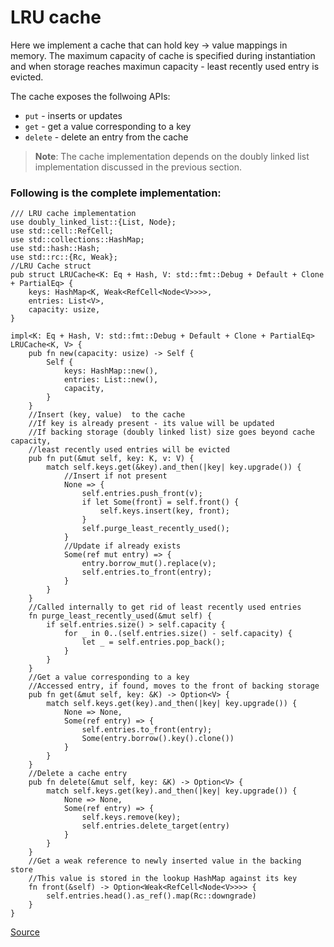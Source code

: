 # LRU cache

Here we implement a cache that can hold key -> value mappings in memory. The maximum 
capacity of cache is specified during instantiation and when storage reaches maximun 
capacity - least recently used entry is evicted.

The cache exposes the follwoing APIs:
 - `put` - inserts or updates
 - `get` - get a value corresponding to a key
 - `delete` - delete an entry from the cache

> **Note**: The cache implementation depends on the doubly linked list implementation 
discussed in the previous section.
### Following is the complete implementation:
```rust, ignore
/// LRU cache implementation
use doubly_linked_list::{List, Node};
use std::cell::RefCell;
use std::collections::HashMap;
use std::hash::Hash;
use std::rc::{Rc, Weak};
//LRU Cache struct
pub struct LRUCache<K: Eq + Hash, V: std::fmt::Debug + Default + Clone + PartialEq> {
    keys: HashMap<K, Weak<RefCell<Node<V>>>>,
    entries: List<V>,
    capacity: usize,
}

impl<K: Eq + Hash, V: std::fmt::Debug + Default + Clone + PartialEq> LRUCache<K, V> {
    pub fn new(capacity: usize) -> Self {
        Self {
            keys: HashMap::new(),
            entries: List::new(),
            capacity,
        }
    }
    //Insert (key, value)  to the cache
    //If key is already present - its value will be updated
    //If backing storage (doubly linked list) size goes beyond cache capacity,
    //least recently used entries will be evicted
    pub fn put(&mut self, key: K, v: V) {
        match self.keys.get(&key).and_then(|key| key.upgrade()) {
            //Insert if not present
            None => {
                self.entries.push_front(v);
                if let Some(front) = self.front() {
                    self.keys.insert(key, front);
                }
                self.purge_least_recently_used();
            }
            //Update if already exists
            Some(ref mut entry) => {
                entry.borrow_mut().replace(v);
                self.entries.to_front(entry);
            }
        }
    }
    //Called internally to get rid of least recently used entries
    fn purge_least_recently_used(&mut self) {
        if self.entries.size() > self.capacity {
            for _ in 0..(self.entries.size() - self.capacity) {
                let _ = self.entries.pop_back();
            }
        }
    }
    //Get a value corresponding to a key
    //Accessed entry, if found, moves to the front of backing storage
    pub fn get(&mut self, key: &K) -> Option<V> {
        match self.keys.get(key).and_then(|key| key.upgrade()) {
            None => None,
            Some(ref entry) => {
                self.entries.to_front(entry);
                Some(entry.borrow().key().clone())
            }
        }
    }
    //Delete a cache entry
    pub fn delete(&mut self, key: &K) -> Option<V> {
        match self.keys.get(key).and_then(|key| key.upgrade()) {
            None => None,
            Some(ref entry) => {
                self.keys.remove(key);
                self.entries.delete_target(entry)
            }
        }
    }
    //Get a weak reference to newly inserted value in the backing store
    //This value is stored in the lookup HashMap against its key
    fn front(&self) -> Option<Weak<RefCell<Node<V>>>> {
        self.entries.head().as_ref().map(Rc::downgrade)
    }
}
```
[Source](https://github.com/ratulb/programming_problems_in_rust/blob/master/lru_cache/src/lib.rs)
